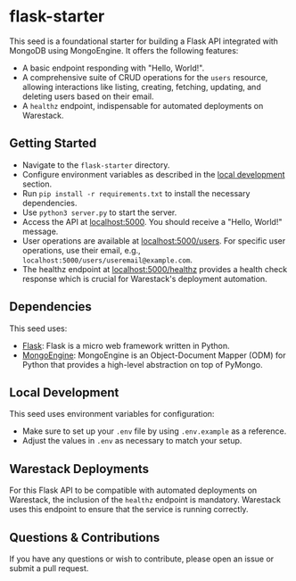 # flask-starter

This seed is a foundational starter for building a Flask API integrated with MongoDB using MongoEngine. It offers the
following features:

- A basic endpoint responding with "Hello, World!".
- A comprehensive suite of CRUD operations for the `users` resource, allowing interactions like listing, creating,
  fetching, updating, and deleting users based on their email.
- A `healthz` endpoint, indispensable for automated deployments on Warestack.

## Getting Started

- Navigate to the `flask-starter` directory.
- Configure environment variables as described in the [local development](#local-development) section.
- Run `pip install -r requirements.txt` to install the necessary dependencies.
- Use `python3 server.py` to start the server.
- Access the API at [localhost:5000](http://localhost:5000). You should receive a "Hello, World!" message.
- User operations are available at [localhost:5000/users](http://localhost:5000/users). For specific user operations,
  use their email, e.g., `localhost:5000/users/useremail@example.com`.
- The healthz endpoint at [localhost:5000/healthz](http://localhost:5000/healthz) provides a health check response which
  is crucial for Warestack's deployment automation.

## Dependencies

This seed uses:

- [Flask](https://flask.palletsprojects.com/en/3.0.x/): Flask is a micro web framework written in Python.
- [MongoEngine](http://mongoengine.org/): MongoEngine is an Object-Document Mapper (ODM) for Python that provides a
  high-level abstraction on top of PyMongo.

## Local Development

This seed uses environment variables for configuration:

- Make sure to set up your `.env` file by using `.env.example` as a reference.
- Adjust the values in `.env` as necessary to match your setup.

## Warestack Deployments

For this Flask API to be compatible with automated deployments on Warestack, the inclusion of the `healthz` endpoint is
mandatory. Warestack uses this endpoint to ensure that the service is running correctly.

## Questions & Contributions

If you have any questions or wish to contribute, please open an issue or submit a pull request.
